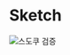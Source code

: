 # Sketch

![스도쿠 검증](https://user-images.githubusercontent.com/79366855/109168675-682be500-77c2-11eb-82a6-c4f9a47d496a.jpg)